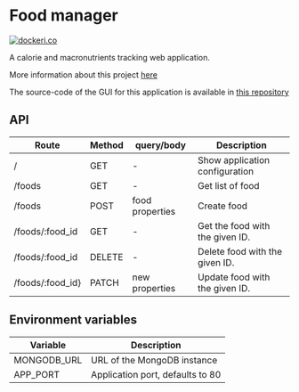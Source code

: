# Food manager

[![dockeri.co](https://dockeri.co/image/moreillon/food-manager)](https://hub.docker.com/r/moreillon/food-manager)

A calorie and macronutrients tracking web application.

More information about this project [here](https://articles.maximemoreillon.com/articles/573)

The source-code of the GUI for this application is available in [this repository](https://github.com/maximemoreillon/food_manager_front)

## API

| Route            | Method | query/body      | Description                     |
| ---------------- | ------ | --------------- | ------------------------------- |
| /                | GET    | -               | Show application configuration  |
| /foods           | GET    | -               | Get list of food                |
| /foods           | POST   | food properties | Create food                     |
| /foods/:food_id  | GET    | -               | Get the food with the given ID. |
| /foods/:food_id  | DELETE | -               | Delete food with the given ID.  |
| /foods/:food_id} | PATCH  | new properties  | Update food with the given ID.  |

## Environment variables

| Variable    | Description                      |
| ----------- | -------------------------------- |
| MONGODB_URL | URL of the MongoDB instance      |
| APP_PORT    | Application port, defaults to 80 |
